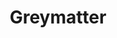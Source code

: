 ---
blog: https://greymatter.io/blog/
facebook: https://facebook.com/greymatterio
linkedin: https://linkedin.com/company/greymatterio
logohandle: greymatterio
sort: greymatterio
title: Greymatter
twitter: https://x.com/GreymatterIo
website: https://www.greymatter.io/
---